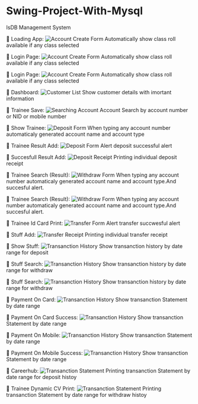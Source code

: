 # Swing-Project-With-Mysql
IsDB Management System

:pushpin: Loading App:
![Account Create Form](https://github.com/limonislamborno/Swing-Project-With-Mysql/blob/main/Screenshot/1.%20Loading%20App.jpg)
Automatically show class roll available if any class selected

:pushpin: Login Page:
![Account Create Form](https://github.com/limonislamborno/Swing-Project-With-Mysql/blob/main/Screenshot/2.%20login%20page.jpg)
Automatically show class roll available if any class selected

:pushpin: Login Page:
![Account Create Form](https://github.com/limonislamborno/Swing-Project-With-Mysql/blob/main/Screenshot/successful%20login.jpg)
Automatically show class roll available if any class selected


:pushpin: Dashboard:
![Customer List](https://github.com/limonislamborno/Swing-Project-With-Mysql/blob/main/Screenshot/3.%20dashboard.jpg)
Show customer details with imortant information

:pushpin: Trainee Save:
![Searching Account](https://github.com/limonislamborno/Swing-Project-With-Mysql/blob/main/Screenshot/4.%20traine%20save.jpg)
Account Search by account number or NID or mobile number

:pushpin: Show Trainee:
![Deposit Form](https://github.com/limonislamborno/Swing-Project-With-Mysql/blob/main/Screenshot/5.%20show%20trainee.jpg)
When typing any account number automaticaly generated account name and account type

:pushpin: Trainee Result Add:
![Deposit Form](https://github.com/limonislamborno/Swing-Project-With-Mysql/blob/main/Screenshot/6.%20result%20add.jpg)
Alert  deposit successful alert

:pushpin: Succesfull Result Add:
![Deposit Receipt](https://github.com/limonislamborno/Swing-Project-With-Mysql/blob/main/Screenshot/7.%20result%20add%20done.jpg)
Printing individual deposit receipt

:pushpin: Trainee Search (Result):
![Withdraw Form](https://github.com/limonislamborno/Swing-Project-With-Mysql/blob/main/Screenshot/8.%20search%20by%20id.jpg)
When typing any account number automaticaly generated account name and account type.And succesful alert.

:pushpin: Trainee Search (Result):
![Withdraw Form](https://github.com/limonislamborno/Swing-Project-With-Mysql/blob/main/Screenshot/9.%20search%20trainee%20result.jpg)
When typing any account number automaticaly generated account name and account type.And succesful alert.


:pushpin: Trainee Id Card Print:
![Transfer Form](https://github.com/limonislamborno/Swing-Project-With-Mysql/blob/main/Screenshot/trainee%20id%20printed.jpg)
Alert  transfer succwesful alert

  :pushpin: Stuff Add:
![Transfer Receipt](https://github.com/limonislamborno/Swing-Project-With-Mysql/blob/main/Screenshot/11.%20add%20stufff.jpg)
Printing individual transfer receipt

:pushpin: Show Stuff:
![Transanction History](https://github.com/limonislamborno/Swing-Project-With-Mysql/blob/main/Screenshot/12.%20show%20stuff.jpg)
Show transanction history by date range for deposit

:pushpin: Stuff Search:
![Transanction History](https://github.com/limonislamborno/Swing-Project-With-Mysql/blob/main/Screenshot/13.%20stuff%20search.jpg)
Show transanction history by date range for withdraw

:pushpin: Stuff Search:
![Transanction History](https://github.com/limonislamborno/Swing-Project-With-Mysql/blob/main/Screenshot/14.%20search%20by%20id%20stuff.jpg)
Show transanction history by date range for withdraw

:pushpin: Payment On Card:
![Transanction History](https://github.com/limonislamborno/Swing-Project-With-Mysql/blob/main/Screenshot/15.%20payment%20card.jpg)
Show transanction Statement by date range

:pushpin: Payment On Card Success:
![Transanction History](https://github.com/limonislamborno/Swing-Project-With-Mysql/blob/main/Screenshot/18.%20payment%20card%20success.jpg)
Show transanction Statement by date range

:pushpin: Payment On Mobile:
![Transanction History](https://github.com/limonislamborno/Swing-Project-With-Mysql/blob/main/Screenshot/16.%20payment%20on%20mobile%20banking%201.jpg)
Show transanction Statement by date range

:pushpin: Payment On Mobile Success:
![Transanction History](https://github.com/limonislamborno/Swing-Project-With-Mysql/blob/main/Screenshot/17.%20payment%20mobil%20success.jpg)
Show transanction Statement by date range

:pushpin: Careerhub:
![Transanction Statement](https://github.com/limonislamborno/Swing-Project-With-Mysql/blob/main/Screenshot/19.%20careerhuib.jpg)
Printing transanction Statement by date range for deposit histoy

:pushpin: Trainee Dynamic CV Print:
![Transanction Statement](https://github.com/limonislamborno/Swing-Project-With-Mysql/blob/main/Screenshot/20.%20cv%20print%20by%20id.jpg)
Printing transanction Statement by date range for withdraw histoy
